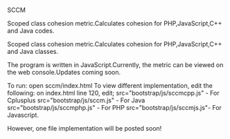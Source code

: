 SCCM

Scoped class cohesion metric.Calculates cohesion for PHP,JavaScript,C++ and Java codes.

Scoped class cohesion metric.Calculates cohesion for PHP,JavaScript,C++ and Java classes.

The program is written in JavaScript.Currently, the metric can be viewed on the web console.Updates coming soon.

To run: open sccm/index.html 
To view different implementation, edit the following:
on index.html line 120, edit;
src="bootstrap/js/sccmcpp.js" - For Cplusplus
src="bootstrap/js/sccm.js" - For Java
src="bootstrap/js/sccmphp.js" - For PHP
src="bootstrap/js/sccmjs.js"- For Javascript.

However, one file implementation will be posted soon!
